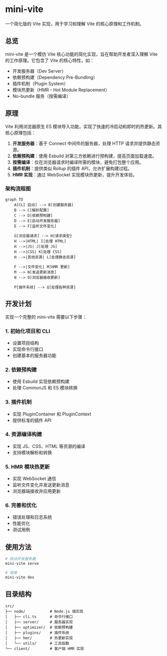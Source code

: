 # mini-vite

一个简化版的 Vite 实现，用于学习和理解 Vite 的核心原理和工作机制。

## 总览

mini-vite 是一个模仿 Vite 核心功能的简化实现，旨在帮助开发者深入理解 Vite 的工作原理。它包含了 Vite 的核心特性，如：

- 开发服务器（Dev Server）
- 依赖预构建（Dependency Pre-Bundling）
- 插件机制（Plugin System）
- 模块热更新（HMR - Hot Module Replacement）
- No-bundle 服务（按需编译）

## 原理

Vite 利用浏览器原生 ES 模块导入功能，实现了快速的冷启动和即时的热更新。其核心原理包括：

1. **开发服务器**：基于 Connect 中间件的服务器，处理 HTTP 请求并提供静态资源。
2. **依赖预构建**：使用 Esbuild 对第三方依赖进行预构建，提高页面加载速度。
3. **按需编译**：仅在浏览器请求时编译所需的模块，避免打包整个应用。
4. **插件机制**：提供类似 Rollup 的插件 API，允许扩展构建过程。
5. **HMR 实现**：通过 WebSocket 实现模块热更新，提升开发体验。

### 架构流程图

```mermaid
graph TD
    A[CLI 启动] --> B[创建服务器]
    B --> C[解析配置]
    C --> D[依赖预构建]
    D --> E[启动开发服务器]
    E --> F[监听文件变化]
    
    G[浏览器请求] --> H{请求类型}
    H -->|HTML| I[处理 HTML]
    H -->|JS| J[处理 JS]
    H -->|CSS| K[处理 CSS]
    H -->|其他资源| L[处理静态资源]
    
    F -->|文件变化| M[HMR 更新]
    M --> N[发送更新消息]
    N --> O[浏览器接收更新]
    
    P[插件系统] --> Q[处理各种资源]
```

## 开发计划

实现一个完整的 mini-vite 需要以下步骤：

### 1. 初始化项目和 CLI
- 设置项目结构
- 实现命令行接口
- 创建基本的服务器功能

### 2. 依赖预构建
- 使用 Esbuild 实现依赖预构建
- 处理 CommonJS 和 ES 模块转换

### 3. 插件机制
- 实现 PluginContainer 和 PluginContext
- 提供标准的插件 API

### 4. 资源编译构建
- 实现 JS、CSS、HTML 等资源的编译
- 支持模块解析和转换

### 5. HMR 模块热更新
- 实现 WebSocket 通信
- 监听文件变化并发送更新消息
- 浏览器端接收并应用更新

### 6. 完善和优化
- 错误处理和日志系统
- 性能优化
- 测试用例

## 使用方法

```bash
# 启动开发服务器
mini-vite serve

# 或者
mini-vite dev
```

## 目录结构

```
src/
├── node/           # Node.js 端实现
│   ├── cli.ts      # 命令行接口
│   ├── server/     # 服务器实现
│   ├── optimizer/  # 依赖预构建
│   ├── plugins/    # 插件系统
│   ├── hmr/        # 热更新实现
│   └── utils/      # 工具函数
└── client/         # 客户端 HMR 实现
```